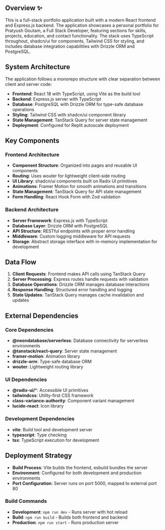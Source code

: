 ## Overview ✨

This is a full-stack portfolio application built with a modern React frontend and Express.js backend. The application showcases a personal portfolio for Pratyush Goutam, a Full Stack Developer, featuring sections for skills, projects, education, and contact functionality. The stack uses TypeScript throughout, shadcn/ui for components, Tailwind CSS for styling, and includes database integration capabilities with Drizzle ORM and PostgreSQL.

## System Architecture

The application follows a monorepo structure with clear separation between client and server code:

- **Frontend**: React 18 with TypeScript, using Vite as the build tool
- **Backend**: Express.js server with TypeScript
- **Database**: PostgreSQL with Drizzle ORM for type-safe database operations
- **Styling**: Tailwind CSS with shadcn/ui component library
- **State Management**: TanStack Query for server state management
- **Deployment**: Configured for Replit autoscale deployment

## Key Components

### Frontend Architecture
- **Component Structure**: Organized into pages and reusable UI components
- **Routing**: Uses wouter for lightweight client-side routing
- **UI Library**: shadcn/ui components built on Radix UI primitives
- **Animations**: Framer Motion for smooth animations and transitions
- **State Management**: TanStack Query for API state management
- **Form Handling**: React Hook Form with Zod validation

### Backend Architecture
- **Server Framework**: Express.js with TypeScript
- **Database Layer**: Drizzle ORM with PostgreSQL
- **API Structure**: RESTful endpoints with proper error handling
- **Middleware**: Custom logging middleware for API requests
- **Storage**: Abstract storage interface with in-memory implementation for development

## Data Flow

1. **Client Requests**: Frontend makes API calls using TanStack Query
2. **Server Processing**: Express routes handle requests with validation
3. **Database Operations**: Drizzle ORM manages database interactions
4. **Response Handling**: Structured error handling and logging
5. **State Updates**: TanStack Query manages cache invalidation and updates

## External Dependencies

### Core Dependencies
- **@neondatabase/serverless**: Database connectivity for serverless environments
- **@tanstack/react-query**: Server state management
- **framer-motion**: Animation library
- **drizzle-orm**: Type-safe database ORM
- **wouter**: Lightweight routing library

### UI Dependencies
- **@radix-ui/***: Accessible UI primitives
- **tailwindcss**: Utility-first CSS framework
- **class-variance-authority**: Component variant management
- **lucide-react**: Icon library

### Development Dependencies
- **vite**: Build tool and development server
- **typescript**: Type checking
- **tsx**: TypeScript execution for development

## Deployment Strategy

- **Build Process**: Vite builds the frontend, esbuild bundles the server
- **Environment**: Configured for both development and production environments
- **Port Configuration**: Server runs on port 5000, mapped to external port 80

### Build Commands
- **Development**: `npm run dev` - Runs server with hot reload
- **Build**: `npm run build` - Builds both frontend and backend
- **Production**: `npm run start` - Runs production server
